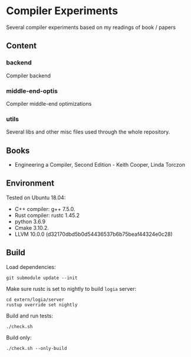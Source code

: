 # Compiler Experiments

Several compiler experiments based on my readings of book / papers

## Content

### backend

Compiler backend

### middle-end-optis

Compiler middle-end optimizations

### utils

Several libs and other misc files used through the whole repository.

## Books

- Engineering a Compiler, Second Edition - Keith Cooper, Linda Torczon 

## Environment

Tested on Ubuntu 18.04:
- C++ compiler: g++ 7.5.0.
- Rust compiler: rustc 1.45.2
- python 3.6.9
- Cmake 3.10.2.
- LLVM 10.0.0 (d32170dbd5b0d54436537b6b75beaf44324e0c28)

## Build

Load dependencies:
```
git submodule update --init
```

Make sure rustc is set to nightly to build `logia` server:
```
cd extern/logia/server
rustup override set nightly
```

Build and run tests:
```
./check.sh
```

Build only:
```
./check.sh --only-build
```
